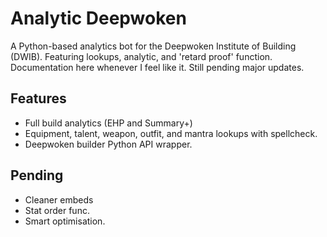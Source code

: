 
# Analytic Deepwoken

A Python-based analytics bot for the Deepwoken Institute of Building (DWIB). Featuring lookups, analytic, and 'retard proof' function. Documentation here whenever I feel like it. Still pending major updates.

## Features
- Full build analytics (EHP and Summary+)
- Equipment, talent, weapon, outfit, and mantra lookups with spellcheck.
- Deepwoken builder Python API wrapper.

## Pending
- Cleaner embeds
- Stat order func.
- Smart optimisation.

